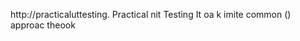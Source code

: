 
http://practicaluttesting.
Practical nit Testing 
It   oa  k imite common     () approac   theook   













